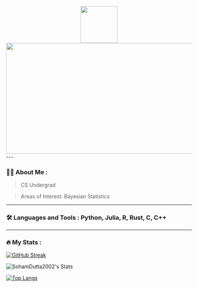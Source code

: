 <div id="header" align="center">
  <img src="https://media.giphy.com/media/M9gbBd9nbDrOTu1Mqx/giphy.gif" width="100"/>
</div>
<div align="center">
  <img src="https://media.giphy.com/media/dWesBcTLavkZuG35MI/giphy.gif" width="600" height="300"/>
</div>
---

### :woman_technologist: About Me :
> CS Undergrad

> Areas of Interest: Bayesian Statistics
---

### :hammer_and_wrench: Languages and Tools :  Python, Julia, R, Rust, C, C++


---

### :fire: My Stats :
[![GitHub Streak](http://github-readme-streak-stats.herokuapp.com?user=SohamDutta2002&theme=dark&background=000000)](https://git.io/streak-stats)

![SohamDutta2002's Stats](https://github-readme-stats.vercel.app/api?username=SohamDutta2002&theme=vue&show_icons=true&hide_border=true&count_private=true)

[![Top Langs](https://github-readme-stats.vercel.app/api/top-langs/?username=SohamDutta2002)](https://github.com/anuraghazra/github-readme-stats)
